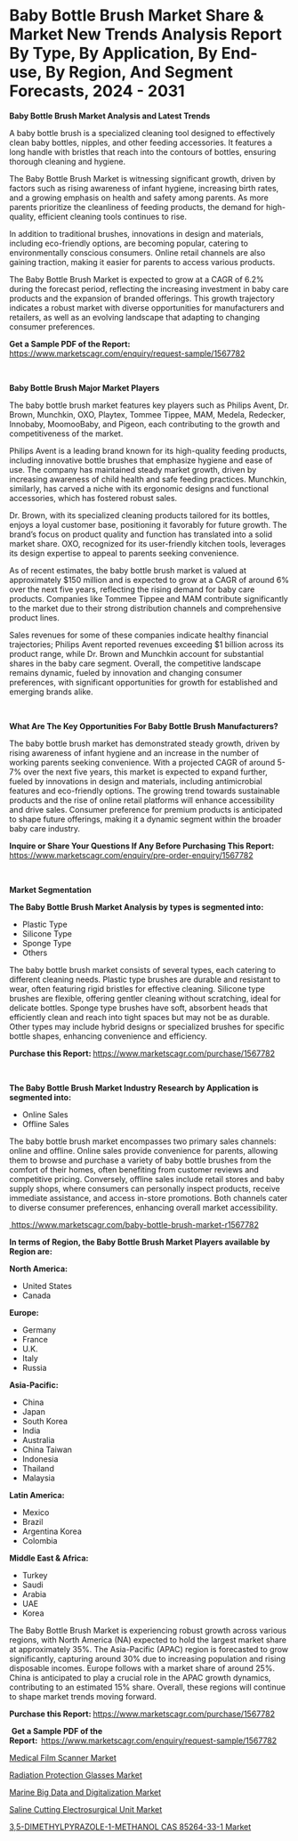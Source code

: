 <p><h1>Baby Bottle Brush Market Share & Market New Trends Analysis Report By Type, By Application, By End-use, By Region, And Segment Forecasts, 2024 - 2031</h1></p><p><strong>Baby Bottle Brush Market Analysis and Latest Trends</strong></p>
<p><p>A baby bottle brush is a specialized cleaning tool designed to effectively clean baby bottles, nipples, and other feeding accessories. It features a long handle with bristles that reach into the contours of bottles, ensuring thorough cleaning and hygiene. </p><p>The Baby Bottle Brush Market is witnessing significant growth, driven by factors such as rising awareness of infant hygiene, increasing birth rates, and a growing emphasis on health and safety among parents. As more parents prioritize the cleanliness of feeding products, the demand for high-quality, efficient cleaning tools continues to rise. </p><p>In addition to traditional brushes, innovations in design and materials, including eco-friendly options, are becoming popular, catering to environmentally conscious consumers. Online retail channels are also gaining traction, making it easier for parents to access various products. </p><p>The Baby Bottle Brush Market is expected to grow at a CAGR of 6.2% during the forecast period, reflecting the increasing investment in baby care products and the expansion of branded offerings. This growth trajectory indicates a robust market with diverse opportunities for manufacturers and retailers, as well as an evolving landscape that adapting to changing consumer preferences.</p></p>
<p><strong>Get a Sample PDF of the Report:&nbsp;</strong> <a href="https://www.marketscagr.com/enquiry/request-sample/1567782">https://www.marketscagr.com/enquiry/request-sample/1567782</a></p>
<p>&nbsp;</p>
<p><strong>Baby Bottle Brush Major Market Players</strong></p>
<p><p>The baby bottle brush market features key players such as Philips Avent, Dr. Brown, Munchkin, OXO, Playtex, Tommee Tippee, MAM, Medela, Redecker, Innobaby, MoomooBaby, and Pigeon, each contributing to the growth and competitiveness of the market.</p><p>Philips Avent is a leading brand known for its high-quality feeding products, including innovative bottle brushes that emphasize hygiene and ease of use. The company has maintained steady market growth, driven by increasing awareness of child health and safe feeding practices. Munchkin, similarly, has carved a niche with its ergonomic designs and functional accessories, which has fostered robust sales.</p><p>Dr. Brown, with its specialized cleaning products tailored for its bottles, enjoys a loyal customer base, positioning it favorably for future growth. The brand’s focus on product quality and function has translated into a solid market share. OXO, recognized for its user-friendly kitchen tools, leverages its design expertise to appeal to parents seeking convenience.</p><p>As of recent estimates, the baby bottle brush market is valued at approximately $150 million and is expected to grow at a CAGR of around 6% over the next five years, reflecting the rising demand for baby care products. Companies like Tommee Tippee and MAM contribute significantly to the market due to their strong distribution channels and comprehensive product lines.</p><p>Sales revenues for some of these companies indicate healthy financial trajectories; Philips Avent reported revenues exceeding $1 billion across its product range, while Dr. Brown and Munchkin account for substantial shares in the baby care segment. Overall, the competitive landscape remains dynamic, fueled by innovation and changing consumer preferences, with significant opportunities for growth for established and emerging brands alike.</p></p>
<p>&nbsp;</p>
<p><strong>What Are The Key Opportunities For Baby Bottle Brush Manufacturers?</strong></p>
<p><p>The baby bottle brush market has demonstrated steady growth, driven by rising awareness of infant hygiene and an increase in the number of working parents seeking convenience. With a projected CAGR of around 5-7% over the next five years, this market is expected to expand further, fueled by innovations in design and materials, including antimicrobial features and eco-friendly options. The growing trend towards sustainable products and the rise of online retail platforms will enhance accessibility and drive sales. Consumer preference for premium products is anticipated to shape future offerings, making it a dynamic segment within the broader baby care industry.</p></p>
<p><strong>Inquire or Share Your Questions If Any Before Purchasing This Report:</strong> <a href="https://www.marketscagr.com/enquiry/pre-order-enquiry/1567782">https://www.marketscagr.com/enquiry/pre-order-enquiry/1567782</a></p>
<p>&nbsp;</p>
<p><strong>Market Segmentation</strong></p>
<p><strong>The Baby Bottle Brush Market Analysis by types is segmented into:</strong></p>
<p><ul><li>Plastic Type</li><li>Silicone Type</li><li>Sponge Type</li><li>Others</li></ul></p>
<p><p>The baby bottle brush market consists of several types, each catering to different cleaning needs. Plastic type brushes are durable and resistant to wear, often featuring rigid bristles for effective cleaning. Silicone type brushes are flexible, offering gentler cleaning without scratching, ideal for delicate bottles. Sponge type brushes have soft, absorbent heads that efficiently clean and reach into tight spaces but may not be as durable. Other types may include hybrid designs or specialized brushes for specific bottle shapes, enhancing convenience and efficiency.</p></p>
<p><strong>Purchase this Report:&nbsp;</strong><a href="https://www.marketscagr.com/purchase/1567782">https://www.marketscagr.com/purchase/1567782</a></p>
<p>&nbsp;</p>
<p><strong>The Baby Bottle Brush Market Industry Research by Application is segmented into:</strong></p>
<p><ul><li>Online Sales</li><li>Offline Sales</li></ul></p>
<p><p>The baby bottle brush market encompasses two primary sales channels: online and offline. Online sales provide convenience for parents, allowing them to browse and purchase a variety of baby bottle brushes from the comfort of their homes, often benefiting from customer reviews and competitive pricing. Conversely, offline sales include retail stores and baby supply shops, where consumers can personally inspect products, receive immediate assistance, and access in-store promotions. Both channels cater to diverse consumer preferences, enhancing overall market accessibility.</p></p>
<p><a href="https://www.marketscagr.com/baby-bottle-brush-market-r1567782">&nbsp;https://www.marketscagr.com/baby-bottle-brush-market-r1567782</a></p>
<p><strong>In terms of Region, the Baby Bottle Brush Market Players available by Region are:</strong></p>
<p>
    <p> <strong> North America: </strong>
        <ul>
            <li>United States</li>
            <li>Canada</li>
        </ul>
        </p> 
    <p> <strong> Europe: </strong>
        <ul>
            <li>Germany</li>
            <li>France</li>
            <li>U.K.</li>
            <li>Italy</li>
            <li>Russia</li>
        </ul>
        </p> 
    <p> <strong> Asia-Pacific: </strong>
        <ul>
            <li>China</li>
            <li>Japan</li>
            <li>South Korea</li>
            <li>India</li>
            <li>Australia</li>
            <li>China Taiwan</li>
            <li>Indonesia</li>
            <li>Thailand</li>
            <li>Malaysia</li>
        </ul>
        </p> 
    <p> <strong> Latin America: </strong>
        <ul>
            <li>Mexico</li>
            <li>Brazil</li>
            <li>Argentina Korea</li>
            <li>Colombia</li>
        </ul>
        </p> 
    <p> <strong> Middle East & Africa: </strong>
        <ul>
            <li>Turkey</li>
            <li>Saudi</li>
            <li>Arabia</li>
            <li>UAE</li>
            <li>Korea</li>
        </ul>
    </p>
    </p>
<p><p>The Baby Bottle Brush Market is experiencing robust growth across various regions, with North America (NA) expected to hold the largest market share at approximately 35%. The Asia-Pacific (APAC) region is forecasted to grow significantly, capturing around 30% due to increasing population and rising disposable incomes. Europe follows with a market share of around 25%. China is anticipated to play a crucial role in the APAC growth dynamics, contributing to an estimated 15% share. Overall, these regions will continue to shape market trends moving forward.</p></p>
<p><strong>Purchase this Report: </strong><a href="https://www.marketscagr.com/purchase/1567782">https://www.marketscagr.com/purchase/1567782</a></p>
<p>&nbsp;<strong>Get a Sample PDF of the Report:&nbsp;&nbsp;</strong><a href="https://www.marketscagr.com/enquiry/request-sample/1567782">https://www.marketscagr.com/enquiry/request-sample/1567782</a></p>
<p><strong></strong></p>
<p><p><a href="https://www.linkedin.com/pulse/medical-film-scanner-market-industry-trends-forecast-period-vp03e?trackingId=hsdiTt7aTsKf0gQMHvNcUg%3D%3D">Medical Film Scanner Market</a></p><p><a href="https://www.linkedin.com/pulse/pioneering-growth-analyzing-global-radiation-protection-glasses-yu3ae?trackingId=u84hjmTxRsSGAs8%2FmWmyFw%3D%3D">Radiation Protection Glasses Market</a></p><p><a href="https://issuu.com/reportprime-2/docs/marine-big-data-and-digitalization-_5b2ea25897a397">Marine Big Data and Digitalization Market</a></p><p><a href="https://medium.com/@marcus7cekruer/emerging-market-trends-and-regional-analysis-of-saline-cutting-electrosurgical-unit-market-d678cc600c30">Saline Cutting Electrosurgical Unit Market</a></p><p><a href="https://medium.com/@marcus7cekruer/deep-dive-into-the-3-5-dimethylpyrazole-1-methanol-cas-85264-33-1-market-itstrends-market-6f58d878cff1">3,5-DIMETHYLPYRAZOLE-1-METHANOL CAS 85264-33-1 Market</a></p></p>